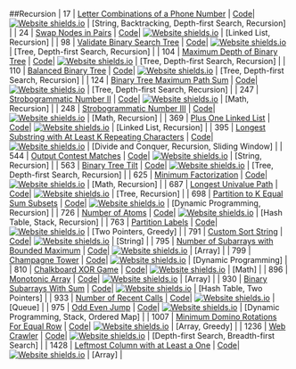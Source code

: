##Recursion
| 17 | [Letter Combinations of a Phone Number](https:///leetCode.com/problems/letter-combinations-of-a-phone-number) | [Code](https://github.com/SunilGudivada/Data-Structures-and-Algorithms/blob/master/src/com/platform/leetCode/problems/_17_LetterCombinationsofaPhoneNumber.java)| [![Website shields.io](https://img.shields.io/badge/Medium-yellow.svg)](https://sunilgudivada.github.io/Data-Structures-and-Algorithms/) | [String, Backtracking, Depth-first Search, Recursion] | 
| 24 | [Swap Nodes in Pairs](https:///leetCode.com/problems/swap-nodes-in-pairs) | [Code](https://github.com/SunilGudivada/Data-Structures-and-Algorithms/blob/master/src/com/platform/leetCode/problems/_24_SwapNodesinPairs.java)| [![Website shields.io](https://img.shields.io/badge/Medium-yellow.svg)](https://sunilgudivada.github.io/Data-Structures-and-Algorithms/) | [Linked List, Recursion] | 
| 98 | [Validate Binary Search Tree](https:///leetCode.com/problems/validate-binary-search-tree) | [Code](https://github.com/SunilGudivada/Data-Structures-and-Algorithms/blob/master/src/com/platform/leetCode/problems/_98_ValidateBinarySearchTree.java)| [![Website shields.io](https://img.shields.io/badge/Medium-yellow.svg)](https://sunilgudivada.github.io/Data-Structures-and-Algorithms/) | [Tree, Depth-first Search, Recursion] | 
| 104 | [Maximum Depth of Binary Tree](https:///leetCode.com/problems/maximum-depth-of-binary-tree) | [Code](https://github.com/SunilGudivada/Data-Structures-and-Algorithms/blob/master/src/com/platform/leetCode/problems/_104_MaximumDepthofBinaryTree.java)| [![Website shields.io](https://img.shields.io/badge/Easy-success.svg)](https://sunilgudivada.github.io/Data-Structures-and-Algorithms/) | [Tree, Depth-first Search, Recursion] | 
| 110 | [Balanced Binary Tree](https:///leetCode.com/problems/balanced-binary-tree) | [Code](https://github.com/SunilGudivada/Data-Structures-and-Algorithms/blob/master/src/com/platform/leetCode/problems/_110_BalancedBinaryTree.java)| [![Website shields.io](https://img.shields.io/badge/Easy-success.svg)](https://sunilgudivada.github.io/Data-Structures-and-Algorithms/) | [Tree, Depth-first Search, Recursion] | 
| 124 | [Binary Tree Maximum Path Sum](https:///leetCode.com/problems/binary-tree-maximum-path-sum) | [Code](https://github.com/SunilGudivada/Data-Structures-and-Algorithms/blob/master/src/com/platform/leetCode/problems/_124_BinaryTreeMaximumPathSum.java)| [![Website shields.io](https://img.shields.io/badge/Hard-critical.svg)](https://sunilgudivada.github.io/Data-Structures-and-Algorithms/) | [Tree, Depth-first Search, Recursion] | 
| 247 | [Strobogrammatic Number II](https:///leetCode.com/problems/strobogrammatic-number-ii) | [Code](https://github.com/SunilGudivada/Data-Structures-and-Algorithms/blob/master/src/com/platform/leetCode/problems/_247_StrobogrammaticNumberII.java)| [![Website shields.io](https://img.shields.io/badge/Medium-yellow.svg)](https://sunilgudivada.github.io/Data-Structures-and-Algorithms/) | [Math, Recursion] | 
| 248 | [Strobogrammatic Number III](https:///leetCode.com/problems/strobogrammatic-number-iii) | [Code](https://github.com/SunilGudivada/Data-Structures-and-Algorithms/blob/master/src/com/platform/leetCode/problems/_248_StrobogrammaticNumberIII.java)| [![Website shields.io](https://img.shields.io/badge/Hard-critical.svg)](https://sunilgudivada.github.io/Data-Structures-and-Algorithms/) | [Math, Recursion] | 
| 369 | [Plus One Linked List](https:///leetCode.com/problems/plus-one-linked-list) | [Code](https://github.com/SunilGudivada/Data-Structures-and-Algorithms/blob/master/src/com/platform/leetCode/problems/_369_PlusOneLinkedList.java)| [![Website shields.io](https://img.shields.io/badge/Medium-yellow.svg)](https://sunilgudivada.github.io/Data-Structures-and-Algorithms/) | [Linked List, Recursion] | 
| 395 | [Longest Substring with At Least K Repeating Characters](https:///leetCode.com/problems/longest-substring-with-at-least-k-repeating-characters) | [Code](https://github.com/SunilGudivada/Data-Structures-and-Algorithms/blob/master/src/com/platform/leetCode/problems/_395_LongestSubstringwithAtLeastKRepeatingCharacters.java)| [![Website shields.io](https://img.shields.io/badge/Medium-yellow.svg)](https://sunilgudivada.github.io/Data-Structures-and-Algorithms/) | [Divide and Conquer, Recursion, Sliding Window] | 
| 544 | [Output Contest Matches](https:///leetCode.com/problems/output-contest-matches) | [Code](https://github.com/SunilGudivada/Data-Structures-and-Algorithms/blob/master/src/com/platform/leetCode/problems/_544_OutputContestMatches.java)| [![Website shields.io](https://img.shields.io/badge/Medium-yellow.svg)](https://sunilgudivada.github.io/Data-Structures-and-Algorithms/) | [String, Recursion] | 
| 563 | [Binary Tree Tilt](https:///leetCode.com/problems/binary-tree-tilt) | [Code](https://github.com/SunilGudivada/Data-Structures-and-Algorithms/blob/master/src/com/platform/leetCode/problems/_563_BinaryTreeTilt.java)| [![Website shields.io](https://img.shields.io/badge/Easy-success.svg)](https://sunilgudivada.github.io/Data-Structures-and-Algorithms/) | [Tree, Depth-first Search, Recursion] | 
| 625 | [Minimum Factorization](https:///leetCode.com/problems/minimum-factorization) | [Code](https://github.com/SunilGudivada/Data-Structures-and-Algorithms/blob/master/src/com/platform/leetCode/problems/_625_MinimumFactorization.java)| [![Website shields.io](https://img.shields.io/badge/Medium-yellow.svg)](https://sunilgudivada.github.io/Data-Structures-and-Algorithms/) | [Math, Recursion] | 
| 687 | [Longest Univalue Path](https:///leetCode.com/problems/longest-univalue-path) | [Code](https://github.com/SunilGudivada/Data-Structures-and-Algorithms/blob/master/src/com/platform/leetCode/problems/_687_LongestUnivaluePath.java)| [![Website shields.io](https://img.shields.io/badge/Medium-yellow.svg)](https://sunilgudivada.github.io/Data-Structures-and-Algorithms/) | [Tree, Recursion] | 
| 698 | [Partition to K Equal Sum Subsets](https:///leetCode.com/problems/partition-to-k-equal-sum-subsets) | [Code](https://github.com/SunilGudivada/Data-Structures-and-Algorithms/blob/master/src/com/platform/leetCode/problems/_698_PartitiontoKEqualSumSubsets.java)| [![Website shields.io](https://img.shields.io/badge/Medium-yellow.svg)](https://sunilgudivada.github.io/Data-Structures-and-Algorithms/) | [Dynamic Programming, Recursion] | 
| 726 | [Number of Atoms](https:///leetCode.com/problems/number-of-atoms) | [Code](https://github.com/SunilGudivada/Data-Structures-and-Algorithms/blob/master/src/com/platform/leetCode/problems/_726_NumberofAtoms.java)| [![Website shields.io](https://img.shields.io/badge/Hard-critical.svg)](https://sunilgudivada.github.io/Data-Structures-and-Algorithms/) | [Hash Table, Stack, Recursion] | 
| 763 | [Partition Labels](https:///leetCode.com/problems/partition-labels) | [Code](https://github.com/SunilGudivada/Data-Structures-and-Algorithms/blob/master/src/com/platform/leetCode/problems/_763_PartitionLabels.java)| [![Website shields.io](https://img.shields.io/badge/Medium-yellow.svg)](https://sunilgudivada.github.io/Data-Structures-and-Algorithms/) | [Two Pointers, Greedy] | 
| 791 | [Custom Sort String](https:///leetCode.com/problems/custom-sort-string) | [Code](https://github.com/SunilGudivada/Data-Structures-and-Algorithms/blob/master/src/com/platform/leetCode/problems/_791_CustomSortString.java)| [![Website shields.io](https://img.shields.io/badge/Medium-yellow.svg)](https://sunilgudivada.github.io/Data-Structures-and-Algorithms/) | [String] | 
| 795 | [Number of Subarrays with Bounded Maximum](https:///leetCode.com/problems/number-of-subarrays-with-bounded-maximum) | [Code](https://github.com/SunilGudivada/Data-Structures-and-Algorithms/blob/master/src/com/platform/leetCode/problems/_795_NumberofSubarrayswithBoundedMaximum.java)| [![Website shields.io](https://img.shields.io/badge/Medium-yellow.svg)](https://sunilgudivada.github.io/Data-Structures-and-Algorithms/) | [Array] | 
| 799 | [Champagne Tower](https:///leetCode.com/problems/champagne-tower) | [Code](https://github.com/SunilGudivada/Data-Structures-and-Algorithms/blob/master/src/com/platform/leetCode/problems/_799_ChampagneTower.java)| [![Website shields.io](https://img.shields.io/badge/Medium-yellow.svg)](https://sunilgudivada.github.io/Data-Structures-and-Algorithms/) | [Dynamic Programming] | 
| 810 | [Chalkboard XOR Game](https:///leetCode.com/problems/chalkboard-xor-game) | [Code](https://github.com/SunilGudivada/Data-Structures-and-Algorithms/blob/master/src/com/platform/leetCode/problems/_810_ChalkboardXORGame.java)| [![Website shields.io](https://img.shields.io/badge/Hard-critical.svg)](https://sunilgudivada.github.io/Data-Structures-and-Algorithms/) | [Math] | 
| 896 | [Monotonic Array](https:///leetCode.com/problems/monotonic-array) | [Code](https://github.com/SunilGudivada/Data-Structures-and-Algorithms/blob/master/src/com/platform/leetCode/problems/_896_MonotonicArray.java)| [![Website shields.io](https://img.shields.io/badge/Easy-success.svg)](https://sunilgudivada.github.io/Data-Structures-and-Algorithms/) | [Array] | 
| 930 | [Binary Subarrays With Sum](https:///leetCode.com/problems/binary-subarrays-with-sum) | [Code](https://github.com/SunilGudivada/Data-Structures-and-Algorithms/blob/master/src/com/platform/leetCode/problems/_930_BinarySubarraysWithSum.java)| [![Website shields.io](https://img.shields.io/badge/Medium-yellow.svg)](https://sunilgudivada.github.io/Data-Structures-and-Algorithms/) | [Hash Table, Two Pointers] | 
| 933 | [Number of Recent Calls](https:///leetCode.com/problems/number-of-recent-calls) | [Code](https://github.com/SunilGudivada/Data-Structures-and-Algorithms/blob/master/src/com/platform/leetCode/problems/_933_NumberofRecentCalls.java)| [![Website shields.io](https://img.shields.io/badge/Easy-success.svg)](https://sunilgudivada.github.io/Data-Structures-and-Algorithms/) | [Queue] | 
| 975 | [Odd Even Jump](https:///leetCode.com/problems/odd-even-jump) | [Code](https://github.com/SunilGudivada/Data-Structures-and-Algorithms/blob/master/src/com/platform/leetCode/problems/_975_OddEvenJump.java)| [![Website shields.io](https://img.shields.io/badge/Hard-critical.svg)](https://sunilgudivada.github.io/Data-Structures-and-Algorithms/) | [Dynamic Programming, Stack, Ordered Map] | 
| 1007 | [Minimum Domino Rotations For Equal Row](https:///leetCode.com/problems/minimum-domino-rotations-for-equal-row) | [Code](https://github.com/SunilGudivada/Data-Structures-and-Algorithms/blob/master/src/com/platform/leetCode/problems/_1007_MinimumDominoRotationsForEqualRow.java)| [![Website shields.io](https://img.shields.io/badge/Medium-yellow.svg)](https://sunilgudivada.github.io/Data-Structures-and-Algorithms/) | [Array, Greedy] | 
| 1236 | [Web Crawler](https:///leetCode.com/problems/web-crawler) | [Code](https://github.com/SunilGudivada/Data-Structures-and-Algorithms/blob/master/src/com/platform/leetCode/problems/_1236_WebCrawler.java)| [![Website shields.io](https://img.shields.io/badge/Medium-yellow.svg)](https://sunilgudivada.github.io/Data-Structures-and-Algorithms/) | [Depth-first Search, Breadth-first Search] | 
| 1428 | [Leftmost Column with at Least a One](https:///leetCode.com/problems/leftmost-column-with-at-least-a-one) | [Code](https://github.com/SunilGudivada/Data-Structures-and-Algorithms/blob/master/src/com/platform/leetCode/problems/_1428_LeftmostColumnwithatLeastaOne.java)| [![Website shields.io](https://img.shields.io/badge/Medium-yellow.svg)](https://sunilgudivada.github.io/Data-Structures-and-Algorithms/) | [Array] | 
